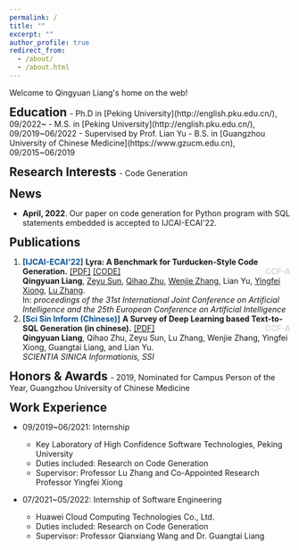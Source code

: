 ```yaml
---
permalink: /
title: ""
excerpt: ""
author_profile: true
redirect_from: 
  - /about/
  - /about.html
---
```


Welcome to Qingyuan Liang's home on the web!

<h2 style="display:inline"> Education </h2> 
- Ph.D in [Peking University](http://english.pku.edu.cn/), 09/2022~
- M.S. in [Peking University](http://english.pku.edu.cn/), 09/2019~06/2022
  - Supervised by Prof. Lian Yu
- B.S. in [Guangzhou University of Chinese Medicine](https://www.gzucm.edu.cn), 09/2015~06/2019

<p></p>
<h2 style="display:inline"> Research Interests </h2> 
- Code Generation

<p></p>
<h2 style="display:inline"> News </h2> 

- **April, 2022**.  Our paper on code generation for Python program with SQL statements embedded is accepted to IJCAI-ECAI'22.

<p></p>
<h2 style="display:inline"> Publications </h2> 

<ol>

<li>
    <strong style="color:#0b5394">[IJCAI-ECAI'22]</strong> <b>Lyra: A Benchmark for Turducken-Style Code Generation.</b>  <a href="https://arxiv.org/abs/2108.12144">[PDF]</a> <a href="https://github.com/LIANGQINGYUAN/Lyra">[CODE]</a> <strong style="color:#D9D8DC;float:right">CCF-A</strong>
    <br/>
    <b>Qingyuan Liang</b>, <a href="https://zysszy.github.io">Zeyu Sun</a>,  <a href="https://pkuzqh.github.io">Qihao Zhu</a>, <a href="https://w-j-zhang.github.io">Wenjie Zhang</a>, Lian Yu, <a href="https://xiongyingfei.github.io">Yingfei Xiong</a>, <a href="http://sei.pku.edu.cn/~zhanglu">Lu Zhang</a>.
    <br/>
		In: <em> proceedings of the 31st International Joint Conference on Artificial Intelligence and the 25th European Conference on Artificial Intelligence</em>
</li>


<li>
    <strong style="color:#0b5394">[Sci Sin Inform (Chinese)]</strong> <b>A Survey of Deep Learning based Text-to-SQL Generation (in chinese).</b>  <a href="https://doi.org/10.1360/SSI-2021-0316">[PDF]</a> <strong style="color:#D9D8DC;float:right">CCF-A</strong>
    <br/>
    <b>Qingyuan Liang</b>, Qihao Zhu, Zeyu Sun, Lu Zhang, Wenjie Zhang, Yingfei Xiong, Guangtai Liang, and Lian Yu.
    <br/>
    <em> SCIENTIA SINICA Informationis, SSI</em>
</li>

</ol>


<p></p>
<h2  style="display:inline"> Honors & Awards </h2> 
- 2019, Nominated for Campus Person of the Year, Guangzhou University of Chinese Medicine

<p></p>
<h2  style="display:inline"> Work Experience </h2> 

* 09/2019~06/2021: Internship
  * Key Laboratory of High Confidence Software Technologies, Peking University
  * Duties included: Research on Code Generation
  * Supervisor: Professor Lu Zhang and Co-Appointed Research Professor Yingfei Xiong

* 07/2021~05/2022: Internship of Software Engineering
  * Huawei Cloud Computing Technologies Co., Ltd.
  * Duties included: Research on Code Generation
  * Supervisor: Professor Qianxiang Wang and Dr. Guangtai Liang

